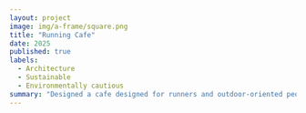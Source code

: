 ```yaml
---
layout: project
image: img/a-frame/square.png
title: "Running Cafe"
date: 2025
published: true
labels:
  - Architecture
  - Sustainable
  - Environmentally cautious
summary: "Designed a cafe designed for runners and outdoor-oriented people that took into account part of the environment, my first ever project alongside Ryder Architecture"
---
```

